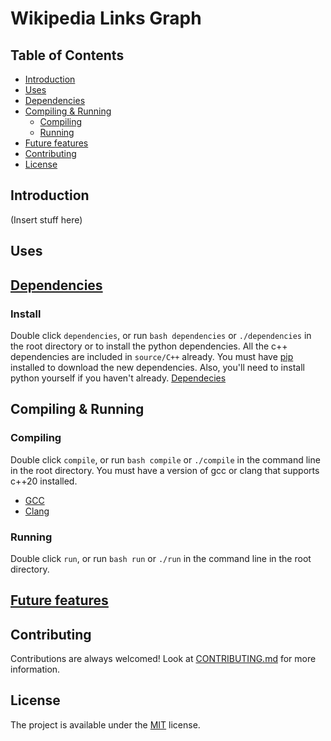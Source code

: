 # Wikipedia Links Graph

## Table of Contents

- [Introduction](#introduction)
- [Uses](#uses)
- [Dependencies](#dependencies)
- [Compiling & Running](#compiling--running)
  - [Compiling](#compiling)
  - [Running](#running)
- [Future features](#future-features)
- [Contributing](#contributing)
- [License](#license)

## Introduction

(Insert stuff here)

## Uses

## [Dependencies](DEPENDENCIES.md)

### Install

Double click `dependencies`, or run `bash dependencies` or `./dependencies` in the root directory or to install the python dependencies. All the c++ dependencies are included in `source/C++` already. You must have [pip](https://pip.pypa.io/en/stable/installation/) installed to download the new dependencies. Also, you'll need to install python yourself if you haven't already.
[Dependecies](DEPENDENCIES.md)

## Compiling & Running

### Compiling

Double click `compile`, or run `bash compile` or `./compile` in the command line in the root directory. You must have a version of gcc or clang that supports c++20 installed.

- [GCC](https://gcc.gnu.org/)
- [Clang](https://clang.llvm.org/)

### Running

Double click `run`, or run `bash run` or `./run` in the command line in the root directory.

## [Future features](FUTURE_FEATURES.md)

## Contributing

Contributions are always welcomed! Look at [CONTRIBUTING.md](CONTRIBUTING.md) for more information.

## License

The project is available under the [MIT](https://opensource.org/licenses/MIT) license.